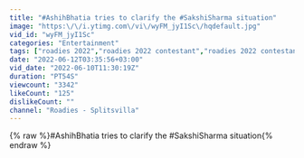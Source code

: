 ```yaml
---
title: "#AshihBhatia tries to clarify the #SakshiSharma situation"
image: "https:\/\/i.ytimg.com\/vi\/wyFM_jyI1Sc\/hqdefault.jpg"
vid_id: "wyFM_jyI1Sc"
categories: "Entertainment"
tags: ["roadies 2022","roadies 2022 contestant","roadies 2022 contestant list"]
date: "2022-06-12T03:35:56+03:00"
vid_date: "2022-06-10T11:30:19Z"
duration: "PT54S"
viewcount: "3342"
likeCount: "125"
dislikeCount: ""
channel: "Roadies - Splitsvilla"
---
```

{% raw %}#AshihBhatia tries to clarify the #SakshiSharma situation{% endraw %}
